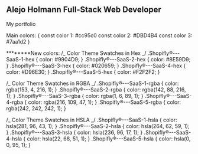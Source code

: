 ## Alejo Holmann Full-Stack Web Developer

My portfolio

Main colors: {
const color 1: #cc95c0
const color 2: #DBD4B4
const color 3: #7aa1d2
}

**\*\*\*\***New colors: /_ Color Theme Swatches in Hex _/
.Shopifly®---SaaS-1-hex { color: #9904D9; }
.Shopifly®---SaaS-2-hex { color: #8E59D9; }
.Shopifly®---SaaS-3-hex { color: #020659; }
.Shopifly®---SaaS-4-hex { color: #D96E30; }
.Shopifly®---SaaS-5-hex { color: #F2F2F2; }

/_ Color Theme Swatches in RGBA _/
.Shopifly®---SaaS-1-rgba { color: rgba(153, 4, 216, 1); }
.Shopifly®---SaaS-2-rgba { color: rgba(142, 88, 216, 1); }
.Shopifly®---SaaS-3-rgba { color: rgba(1, 6, 89, 1); }
.Shopifly®---SaaS-4-rgba { color: rgba(216, 109, 47, 1); }
.Shopifly®---SaaS-5-rgba { color: rgba(242, 242, 242, 1); }

/_ Color Theme Swatches in HSLA _/
.Shopifly®---SaaS-1-hsla { color: hsla(281, 96, 43, 1); }
.Shopifly®---SaaS-2-hsla { color: hsla(264, 62, 59, 1); }
.Shopifly®---SaaS-3-hsla { color: hsla(236, 96, 17, 1); }
.Shopifly®---SaaS-4-hsla { color: hsla(22, 68, 51, 1); }
.Shopifly®---SaaS-5-hsla { color: hsla(0, 0, 95, 1); }
